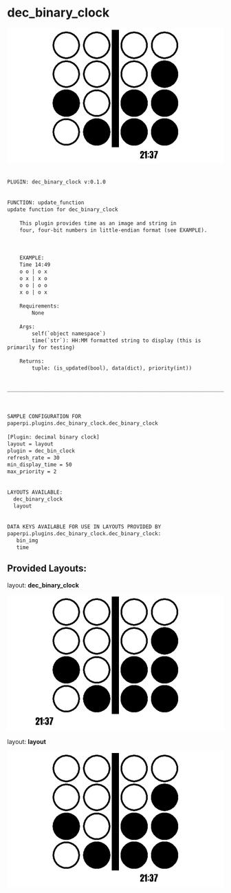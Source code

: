 # dec_binary_clock
![sample image for plugin paperpi.plugins.dec_binary_clock](./dec_binary_clock.layout-sample.png) 

```
 
PLUGIN: dec_binary_clock v:0.1.0

 
FUNCTION: update_function
update function for dec_binary_clock 
    
    This plugin provides time as an image and string in 
    four, four-bit numbers in little-endian format (see EXAMPLE).
    
    
    
    EXAMPLE:
    Time 14:49
    o o | o x
    o x | x o
    o o | o o
    x o | o x 
    
    Requirements:
        None
        
    Args:
        self(`object namespace`)
        time(`str`): HH:MM formatted string to display (this is primarily for testing)
        
    Returns:
        tuple: (is_updated(bool), data(dict), priority(int))
        
    
___________________________________________________________________________
 
 

SAMPLE CONFIGURATION FOR paperpi.plugins.dec_binary_clock.dec_binary_clock

[Plugin: decimal binary clock]
layout = layout
plugin = dec_bin_clock
refresh_rate = 30
min_display_time = 50
max_priority = 2

 
LAYOUTS AVAILABLE:
  dec_binary_clock
  layout
 

DATA KEYS AVAILABLE FOR USE IN LAYOUTS PROVIDED BY paperpi.plugins.dec_binary_clock.dec_binary_clock:
   bin_img
   time
```

## Provided Layouts:

layout: **dec_binary_clock**

![sample image for plugin dec_binary_clock](./dec_binary_clock.dec_binary_clock-sample.png) 


layout: **layout**

![sample image for plugin layout](./dec_binary_clock.layout-sample.png) 


